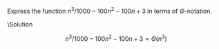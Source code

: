 Express the function $n^3/1000 - 100n^2 - 100n + 3$ in terms of $\Theta$-notation.

\Solution

$$
n^3/1000 - 100n^2 - 100n + 3 = \Theta(n^3)
$$
